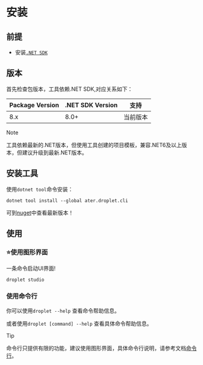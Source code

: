 # 安装

## 前提

- 安装[`.NET SDK`](https://dotnet.microsoft.com/zh-cn/download)

## 版本

首先检查包版本，工具依赖.NET SDK,对应关系如下：

|Package Version|.NET SDK Version|支持|
|-|-|-|
|8.x|8.0+|当前版本|

> [!NOTE]
> 工具依赖最新的.NET版本，但使用工具创建的项目模板，兼容.NET6及以上版本，但建议升级到最新.NET版本。

## 安装工具

使用`dotnet tool`命令安装：

```pwsh
dotnet tool install --global ater.droplet.cli
```

可到[nuget](https://www.nuget.org/packages/ater.droplet.cli)中查看最新版本！

## 使用

### ⭐使用图形界面

一条命令启动UI界面!

```pwsh
droplet studio
```

### 使用命令行

你可以使用`droplet --help` 查看命令帮助信息。

或者使用`droplet [command] --help` 查看具体命令帮助信息。

> [!TIP]
> 命令行只提供有限的功能，建议使用图形界面，具体命令行说明，请参考文档[命令行](./命令行/Dto生成.html)。
